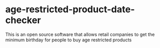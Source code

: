 # age-restricted-product-date-checker
This is an open source software that allows retail companies to get the minimum birthday for people to buy age restricted products
